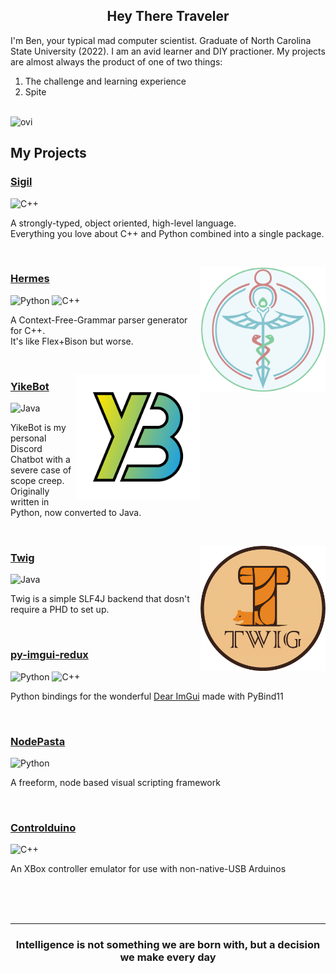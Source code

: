 <div align="center">
    <h2>Hey There Traveler</h2>
</div>

I'm Ben, your typical mad computer scientist. Graduate of North Carolina State
University (2022). I am an avid learner and DIY practioner. My projects are almost
always the product of one of two things:
1) The challenge and learning experience
2) Spite

<br>

<img src="https://github-readme-stats.vercel.app/api/top-langs?username=alagyn&show_icons=true&locale=en&layout=compact&theme=slateorange&hide=html" alt="ovi" />

<br>

<!--
![Python](https://img.shields.io/badge/python-3670A0?style=for-the-badge&logo=python&logoColor=ffdd54)
-->

<h2>My Projects</h2>

<p>

### [Sigil](https://github.com/alagyn/Sigil)
![C++](https://img.shields.io/badge/c++-%2300599C.svg?style=for-the-badge&logo=c%2B%2B&logoColor=white)

A strongly-typed, object oriented, high-level language.  
Everything you love about C++ and Python combined into a single package.

</p>

<br/>

<p>

<img src="images/hermes-logo-256.png" width="200" align="right"/>

### [Hermes](https://github.com/alagyn/Hermes)
![Python](https://img.shields.io/badge/python-3670A0?style=for-the-badge&logo=python&logoColor=ffdd54)
![C++](https://img.shields.io/badge/c++-%2300599C.svg?style=for-the-badge&logo=c%2B%2B&logoColor=white)

A Context-Free-Grammar parser generator for C++.  
It's like Flex+Bison but worse.

</p>

<br/>

<p>
<img src="images/YikeBotLogoMk2.png" width="200" align="right"/>

### [YikeBot](https://github.com/alagyn/CafeYike)

![Java](https://img.shields.io/badge/java-%23ED8B00.svg?style=for-the-badge&logo=openjdk&logoColor=white)

YikeBot is my personal Discord Chatbot with a severe case of scope creep.  
Originally written in Python, now converted to Java.

</p>
<br/>

<p>
<img src="images/TwigLogo.png" width="200" align="right">

### [Twig](https://github.com/alagyn/Twig)

![Java](https://img.shields.io/badge/java-%23ED8B00.svg?style=for-the-badge&logo=openjdk&logoColor=white)

Twig is a simple SLF4J backend that dosn't require a PHD to set up.  
</p>

<br/>

<p>

### [py-imgui-redux](https://github.com/alagyn/PyImGui-Redux)

![Python](https://img.shields.io/badge/python-3670A0?style=for-the-badge&logo=python&logoColor=ffdd54)
![C++](https://img.shields.io/badge/c++-%2300599C.svg?style=for-the-badge&logo=c%2B%2B&logoColor=white)

Python bindings for the wonderful [Dear ImGui](https://github.com/ocornut/imgui) made with PyBind11
</p>

<br/>

<p>

### [NodePasta](https://github.com/alagyn/NodePasta)

![Python](https://img.shields.io/badge/python-3670A0?style=for-the-badge&logo=python&logoColor=ffdd54)

A freeform, node based visual scripting framework

</p>

<br/>

<p>

### [Controlduino](https://github.com/alagyn/Controlduino)

![C++](https://img.shields.io/badge/c++-%2300599C.svg?style=for-the-badge&logo=c%2B%2B&logoColor=white)

An XBox controller emulator for use with non-native-USB Arduinos

<br/>
<br/>
<br/>

---

<div align="center">
    <h3>
    Intelligence is not something we are born with, but a decision we make every day
    </h3>
</div>
